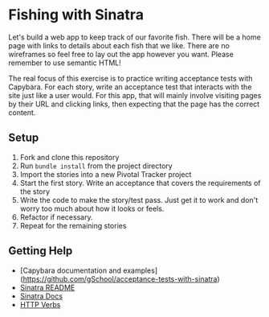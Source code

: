 # Fishing with Sinatra

Let's build a web app to keep track of our favorite fish. There will be a home page
with links to details about each fish that we like. There are no wireframes so feel
free to lay out the app however you want. Please remember to use semantic HTML!

The real focus of this exercise is to practice writing acceptance tests with Capybara.
For each story, write an acceptance test that interacts with the site just like a
user would. For this app, that will mainly involve visiting pages by their URL and
clicking links, then expecting that the page has the correct content.

## Setup

1. Fork and clone this repository
1. Run `bundle install` from the project directory
1. Import the stories into a new Pivotal Tracker project
1. Start the first story. Write an acceptance that covers the requirements of the story
1. Write the code to make the story/test pass. Just get it to work and don't worry too much about how it looks or feels.
1. Refactor if necessary.
1. Repeat for the remaining stories

## Getting Help

* [Capybara documentation and examples] (https://github.com/gSchool/acceptance-tests-with-sinatra)
* [Sinatra README](http://www.sinatrarb.com/intro.html)
* [Sinatra Docs](http://www.sinatrarb.com/documentation.html)
* [HTTP Verbs](https://en.wikipedia.org/wiki/Hypertext_Transfer_Protocol#Request_methods)
